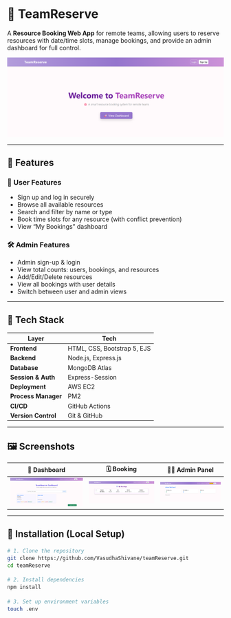 # 💼 TeamReserve

A **Resource Booking Web App** for remote teams, allowing users to reserve resources with date/time slots, manage bookings, and provide an admin dashboard for full control.

![TeamReserve Screenshot](./public/images/screenshot.png) <!-- You can replace or remove this line -->

---

## 🚀 Features

### 👤 User Features
- Sign up and log in securely
- Browse all available resources
- Search and filter by name or type
- Book time slots for any resource (with conflict prevention)
- View “My Bookings” dashboard

### 🛠️ Admin Features
- Admin sign-up & login
- View total counts: users, bookings, and resources
- Add/Edit/Delete resources
- View all bookings with user details
- Switch between user and admin views

---

## 🎨 Tech Stack

| Layer        | Tech |
|--------------|------|
| **Frontend** | HTML, CSS, Bootstrap 5, EJS |
| **Backend**  | Node.js, Express.js |
| **Database** | MongoDB Atlas |
| **Session & Auth** | Express-Session |
| **Deployment** | AWS EC2 |
| **Process Manager** | PM2 |
| **CI/CD** | GitHub Actions |
| **Version Control** | Git & GitHub |

---

## 🖼️ Screenshots

| 📌 Dashboard | 🗓 Booking | 👩‍💻 Admin Panel |
|-------------|-----------|----------------|
| ![](./public/images/dashboard.png) | ![](./public/images/booking.png) | ![](./public/images/admin.png) |

---

## 🔧 Installation (Local Setup)

```bash
# 1. Clone the repository
git clone https://github.com/VasudhaShivane/teamReserve.git
cd teamReserve

# 2. Install dependencies
npm install

# 3. Set up environment variables
touch .env
